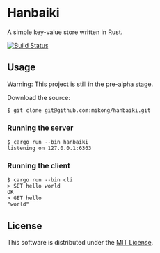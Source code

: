 # Hanbaiki

A simple key-value store written in Rust.

[![Build Status](https://travis-ci.org/mikong/hanbaiki.svg?branch=master)](https://travis-ci.org/mikong/hanbaiki)

## Usage

Warning: This project is still in the pre-alpha stage.

Download the source:

```
$ git clone git@github.com:mikong/hanbaiki.git
```

### Running the server

```
$ cargo run --bin hanbaiki
listening on 127.0.0.1:6363
```

### Running the client

```
$ cargo run --bin cli
> SET hello world
OK
> GET hello
"world"
```

## License

This software is distributed under the [MIT License](https://github.com/mikong/hanbaiki/blob/master/LICENSE).
